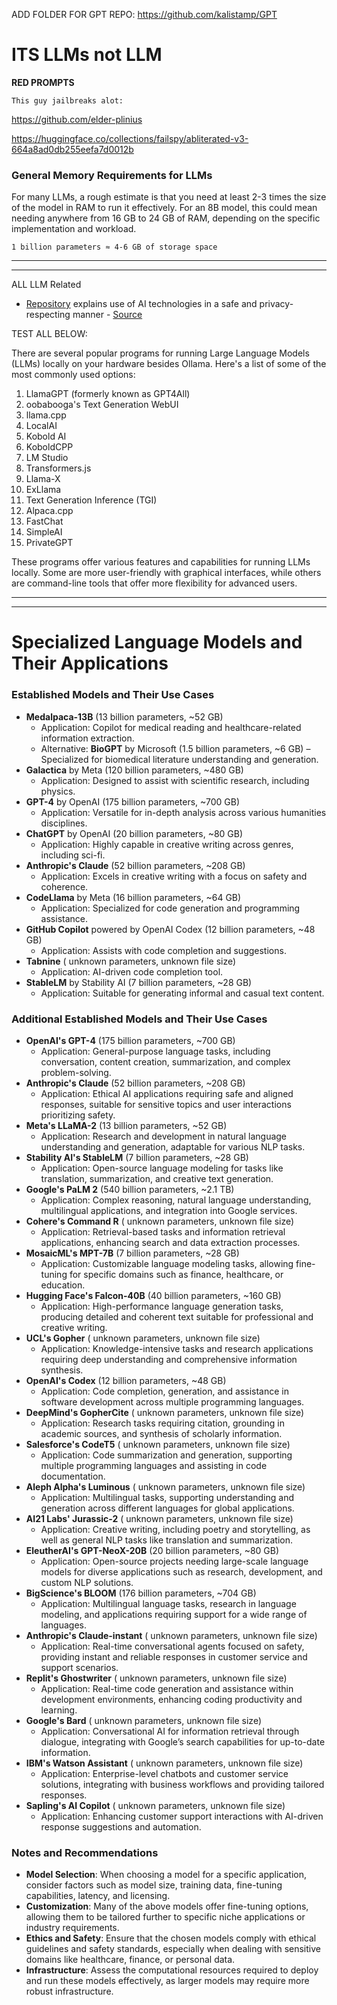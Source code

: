 
ADD FOLDER FOR GPT REPO: https://github.com/kalistamp/GPT

# ITS LLMs not LLM


**RED PROMPTS**

```This guy jailbreaks alot:```

https://github.com/elder-plinius

https://huggingface.co/collections/failspy/abliterated-v3-664a8ad0db255eefa7d0012b


### General Memory Requirements for LLMs

For many LLMs, a rough estimate is that you need at least 2-3 times the size of the model in RAM to run it effectively. For an 8B model, this could mean needing anywhere from 16 GB to 24 GB of RAM, depending on the specific implementation and workload.

```1 billion parameters ≈ 4-6 GB of storage space```

***
***



ALL LLM Related

* [Repository](https://github.com/kalistamp/llm/blob/main/ai_privacy_guide.md) explains use of AI technologies in a safe and privacy-respecting manner - [Source](https://github.com/iAnonymous3000/ai-privacy-guide?tab=readme-ov-file#self-hosted-ai-solutions)

TEST ALL BELOW:

There are several popular programs for running Large Language Models (LLMs) locally on your hardware besides Ollama. Here's a list of some of the most commonly used options:

1. LlamaGPT (formerly known as GPT4All)
2. oobabooga's Text Generation WebUI
3. llama.cpp
4. LocalAI
5. Kobold AI
6. KoboldCPP
7. LM Studio
8. Transformers.js
9. Llama-X
10. ExLlama
11. Text Generation Inference (TGI)
12. Alpaca.cpp
13. FastChat
14. SimpleAI
15. PrivateGPT

These programs offer various features and capabilities for running LLMs locally. Some are more user-friendly with graphical interfaces, while others are command-line tools that offer more flexibility for advanced users.

***
***

**Specialized Language Models and Their Applications**
=====================================================

### Established Models and Their Use Cases

* **Medalpaca-13B** (13 billion parameters, ~52 GB)
	+ Application: Copilot for medical reading and healthcare-related information extraction.
	+ Alternative: **BioGPT** by Microsoft (1.5 billion parameters, ~6 GB) – Specialized for biomedical literature understanding and generation.
* **Galactica** by Meta (120 billion parameters, ~480 GB)
	+ Application: Designed to assist with scientific research, including physics.
* **GPT-4** by OpenAI (175 billion parameters, ~700 GB)
	+ Application: Versatile for in-depth analysis across various humanities disciplines.
* **ChatGPT** by OpenAI (20 billion parameters, ~80 GB)
	+ Application: Highly capable in creative writing across genres, including sci-fi.
* **Anthropic's Claude** (52 billion parameters, ~208 GB)
	+ Application: Excels in creative writing with a focus on safety and coherence.
* **CodeLlama** by Meta (16 billion parameters, ~64 GB)
	+ Application: Specialized for code generation and programming assistance.
* **GitHub Copilot** powered by OpenAI Codex (12 billion parameters, ~48 GB)
	+ Application: Assists with code completion and suggestions.
* **Tabnine** ( unknown parameters, unknown file size)
	+ Application: AI-driven code completion tool.
* **StableLM** by Stability AI (7 billion parameters, ~28 GB)
	+ Application: Suitable for generating informal and casual text content.

### Additional Established Models and Their Use Cases

* **OpenAI's GPT-4** (175 billion parameters, ~700 GB)
	+ Application: General-purpose language tasks, including conversation, content creation, summarization, and complex problem-solving.
* **Anthropic's Claude** (52 billion parameters, ~208 GB)
	+ Application: Ethical AI applications requiring safe and aligned responses, suitable for sensitive topics and user interactions prioritizing safety.
* **Meta's LLaMA-2** (13 billion parameters, ~52 GB)
	+ Application: Research and development in natural language understanding and generation, adaptable for various NLP tasks.
* **Stability AI's StableLM** (7 billion parameters, ~28 GB)
	+ Application: Open-source language modeling for tasks like translation, summarization, and creative text generation.
* **Google's PaLM 2** (540 billion parameters, ~2.1 TB)
	+ Application: Complex reasoning, natural language understanding, multilingual applications, and integration into Google services.
* **Cohere's Command R** ( unknown parameters, unknown file size)
	+ Application: Retrieval-based tasks and information retrieval applications, enhancing search and data extraction processes.
* **MosaicML's MPT-7B** (7 billion parameters, ~28 GB)
	+ Application: Customizable language modeling tasks, allowing fine-tuning for specific domains such as finance, healthcare, or education.
* **Hugging Face's Falcon-40B** (40 billion parameters, ~160 GB)
	+ Application: High-performance language generation tasks, producing detailed and coherent text suitable for professional and creative writing.
* **UCL's Gopher** ( unknown parameters, unknown file size)
	+ Application: Knowledge-intensive tasks and research applications requiring deep understanding and comprehensive information synthesis.
* **OpenAI's Codex** (12 billion parameters, ~48 GB)
	+ Application: Code completion, generation, and assistance in software development across multiple programming languages.
* **DeepMind's GopherCite** ( unknown parameters, unknown file size)
	+ Application: Research tasks requiring citation, grounding in academic sources, and synthesis of scholarly information.
* **Salesforce's CodeT5** ( unknown parameters, unknown file size)
	+ Application: Code summarization and generation, supporting multiple programming languages and assisting in code documentation.
* **Aleph Alpha's Luminous** ( unknown parameters, unknown file size)
	+ Application: Multilingual tasks, supporting understanding and generation across different languages for global applications.
* **AI21 Labs' Jurassic-2** ( unknown parameters, unknown file size)
	+ Application: Creative writing, including poetry and storytelling, as well as general NLP tasks like translation and summarization.
* **EleutherAI's GPT-NeoX-20B** (20 billion parameters, ~80 GB)
	+ Application: Open-source projects needing large-scale language models for diverse applications such as research, development, and custom NLP solutions.
* **BigScience's BLOOM** (176 billion parameters, ~704 GB)
	+ Application: Multilingual language tasks, research in language modeling, and applications requiring support for a wide range of languages.
* **Anthropic's Claude-instant** ( unknown parameters, unknown file size)
	+ Application: Real-time conversational agents focused on safety, providing instant and reliable responses in customer service and support scenarios.
* **Replit's Ghostwriter** ( unknown parameters, unknown file size)
	+ Application: Real-time code generation and assistance within development environments, enhancing coding productivity and learning.
* **Google's Bard** ( unknown parameters, unknown file size)
	+ Application: Conversational AI for information retrieval through dialogue, integrating with Google’s search capabilities for up-to-date information.
* **IBM's Watson Assistant** ( unknown parameters, unknown file size)
	+ Application: Enterprise-level chatbots and customer service solutions, integrating with business workflows and providing tailored responses.
* **Sapling's AI Copilot** ( unknown parameters, unknown file size)
	+ Application: Enhancing customer support interactions with AI-driven response suggestions and automation.

### Notes and Recommendations

* **Model Selection**: When choosing a model for a specific application, consider factors such as model size, training data, fine-tuning capabilities, latency, and licensing.
* **Customization**: Many of the above models offer fine-tuning options, allowing them to be tailored further to specific niche applications or industry requirements.
* **Ethics and Safety**: Ensure that the chosen models comply with ethical guidelines and safety standards, especially when dealing with sensitive domains like healthcare, finance, or personal data.
* **Infrastructure**: Assess the computational resources required to deploy and run these models effectively, as larger models may require more robust infrastructure.


